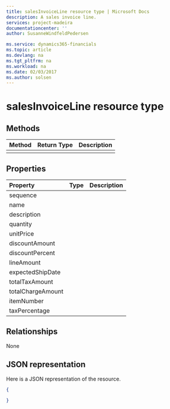 ```yaml
---
title: salesInvoiceLine resource type | Microsoft Docs
description: A sales invoice line.
services: project-madeira
documentationcenter: ''
author: SusanneWindfeldPedersen

ms.service: dynamics365-financials
ms.topic: article
ms.devlang: na
ms.tgt_pltfrm: na
ms.workload: na
ms.date: 02/03/2017
ms.author: solsen
---
```


# salesInvoiceLine resource type

## Methods

| Method       | Return Type  |Description|
|:---------------|:--------|:----------|
||||

## Properties
| Property	   | Type	|Description|
|:---------------|:--------|:----------|
|sequence|||
|name|||
|description|||
|quantity|||
|unitPrice|||
|discountAmount|||
|discountPercent|||
|lineAmount|||
|expectedShipDate|||
|totalTaxAmount|||
|totalChargeAmount|||
|itemNumber|||
|taxPercentage|||



## Relationships
None

## JSON representation

Here is a JSON representation of the resource.


```json
{
  
}

```